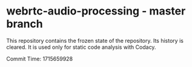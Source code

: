 # webrtc-audio-processing - master branch

This repository contains the frozen state of the repository.
Its history is cleared. It is used only for static code
analysis with Codacy.

Commit Time: 1715659928